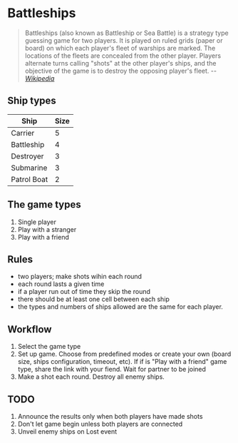 # Battleships

> Battleships (also known as Battleship or Sea Battle) is a strategy type guessing game for two players. It is played on ruled grids (paper or board) on which each player's fleet of warships are marked. The locations of the fleets are concealed from the other player. Players alternate turns calling "shots" at the other player's ships, and the objective of the game is to destroy the opposing player's fleet.
> --  <cite>[Wikipedia](https://en.wikipedia.org/wiki/Battleship_(game))</cite>

## Ship types

| Ship | Size |
| -------- | ------- |
| Carrier | 5 |
| Battleship | 4 |
| Destroyer | 3 |
| Submarine | 3 |
| Patrol Boat | 2 |

[//]: # (do we need mine? the lucky may unveil 8 cells at once)
[//]: # (why Destroyer and Submarine simultaneously?)

## The game types

1. Single player
2. Play with a stranger
3. Play with a friend

## Rules

* two players; make shots wihin each round
* each round lasts a given time
* if a player run out of time they skip the round
* there should be at least one cell between each ship
* the types and numbers of ships allowed are the same for each player.

[//]: # (is there "first" and "last"? if both lost their fleet last round, who wins? Draw?)

## Workflow

1. Select the game type
2. Set up game. Choose from predefined modes or create your own (board size, ships configuration, timeout, etc). If if is "Play with a friend" game type, share the link with your fiend. Wait for partner to be joined
3. Make a shot each round. Destroy all enemy ships.

## TODO
1. Announce the results only when both players have made shots
2. Don't let game begin unless both players are connected
3. Unveil enemy ships on Lost event